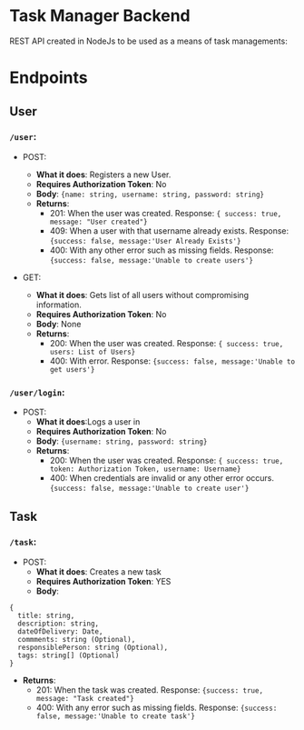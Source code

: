 # Task Manager Backend

REST API created in NodeJs to be used as a means of task managements:

# Endpoints

## User

### `/user`:
- POST: 
  - **What it does**: Registers a new User.
  - **Requires Authorization Token**: No
  - **Body**: `{name: string, username: string, password: string}`
  - **Returns**:
    - 201: When the user was created. Response: `{ success: true, message: "User created"}` 
    - 409: When a user with that username already exists. Response: `{success: false, message:'User Already Exists'}`
    - 400: With any other error such as missing fields. Response: `{success: false, message:'Unable to create users'}`

- GET: 
  - **What it does**: Gets list of all users  without compromising information.
  - **Requires Authorization Token**: No
  - **Body**: None
  - **Returns**:
    - 200: When the user was created. Response: `{ success: true, users: List of Users}` 
    - 400: With error. Response: `{success: false, message:'Unable to get users'}`
  
### `/user/login`:
- POST: 
  - **What it does**:Logs a user in
  - **Requires Authorization Token**: No
  - **Body**: `{username: string, password: string}`
  - **Returns**:
    - 200: When the user was created. Response: `{ success: true, token: Authorization Token, username: Username}` 
    - 400: When credentials are invalid or any other error occurs. `{success: false, message:'Unable to create user'}`

## Task

### `/task`:
- POST: 
  - **What it does**: Creates a new task
  - **Requires Authorization Token**: YES
  - **Body**: 
``` 
{ 
  title: string, 
  description: string, 
  dateOfDelivery: Date, 
  commments: string (Optional), 
  responsiblePerson: string (Optional),
  tags: string[] (Optional)
} 
 ```
  - **Returns**:
    - 201: When the task was created. Response: ` {success: true, message: "Task created"} ` 
    - 400: With any error such as missing fields. Response: ` {success: false, message:'Unable to create task'} `
